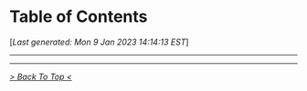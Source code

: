 <toc>

# Table of Contents
[*Last generated: Mon  9 Jan 2023 14:14:13 EST*]

---
</toc>






<eof>

---
[*> Back To Top <*](#Table-of-Contents)
</eof>